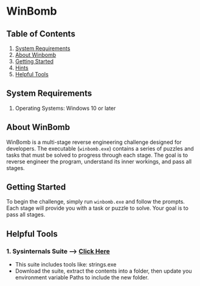 # WinBomb

## Table of Contents
1. [System Requirements](#system-requirements)
1. [About Winbomb](#about-winbomb)
1. [Getting Started](#getting-started)
1. [Hints](#hints)
1. [Helpful Tools](#helpful-tools)

## System Requirements
1. Operating Systems: Windows 10 or later

## About WinBomb
WinBomb is a multi-stage reverse engineering challenge designed for developers. The executable (`winbomb.exe`) contains a series of puzzles and tasks that must be solved to progress through each stage. The goal is to reverse engineer the program, understand its inner workings, and pass all stages.

## Getting Started
To begin the challenge, simply run `winbomb.exe` and follow the prompts. Each stage will provide you with a task or puzzle to solve. Your goal is to pass all stages.

## Helpful Tools
### 1. Sysinternals Suite --> [Click Here](https://learn.microsoft.com/en-us/sysinternals/downloads/sysinternals-suite)
- This suite includes tools like: strings.exe
- Download the suite, extract the contents into a folder, then update you environment variable Paths to include the new folder.